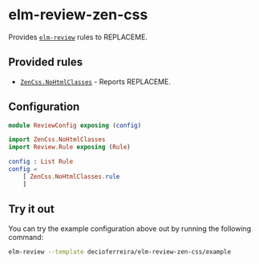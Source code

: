 # elm-review-zen-css

Provides [`elm-review`](https://package.elm-lang.org/packages/jfmengels/elm-review/latest/) rules to REPLACEME.


## Provided rules

- [`ZenCss.NoHtmlClasses`](https://package.elm-lang.org/packages/decioferreira/elm-review-zen-css/1.0.0/ZenCss-NoHtmlClasses) - Reports REPLACEME.


## Configuration

```elm
module ReviewConfig exposing (config)

import ZenCss.NoHtmlClasses
import Review.Rule exposing (Rule)

config : List Rule
config =
    [ ZenCss.NoHtmlClasses.rule
    ]
```


## Try it out

You can try the example configuration above out by running the following command:

```bash
elm-review --template decioferreira/elm-review-zen-css/example
```
